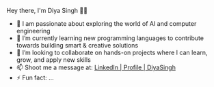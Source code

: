 Hey there, I'm Diya Singh 🙋‍♀️
- 🚀 I am passionate about exploring the world of AI and computer engineering
- 🌱 I’m currently learning new programming languages to contribute towards building smart & creative solutions
- 🤝 I’m looking to collaborate on hands-on projects where I can learn, grow, and apply new skills
- 📫 Shoot me a message at: [LinkedIn | Profile | DiyaSingh](https://www.linkedin.com/in/diya-singh-1323232a7/)
- ⚡ Fun fact: ...

<!---
DiyaSingh-tech/DiyaSingh-tech is a ✨ special ✨ repository because its `README.md` (this file) appears on your GitHub profile.
You can click the Preview link to take a look at your changes.
--->
